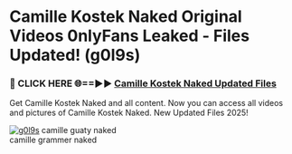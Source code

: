 # Camille Kostek Naked Original Videos 0nlyFans Leaked - Files Updated! (g0l9s)

<h3>🔴 CLICK HERE 🌐==►► <a href="https://tinyurl.com/yckcrads" rel="nofollow">Camille Kostek Naked Updated Files</a></h3>

Get Camille Kostek Naked and all content. Now you can access all videos and pictures of Camille Kostek Naked. New Updated Files 2025!

[![g0l9s](https://i.imgur.com/hpKpOFt.gif)](https://tinyurl.com/yckcrads)
camille guaty naked<br>
camille grammer naked